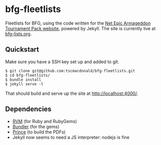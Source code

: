 # bfg-fleetlists

Fleetlists for BFG, using the code written for the [Net Epic Armageddon Tournament Pack website](http://tp.net-armageddon.org/), powered by Jekyll.
The site is currently live at [bfg-lists.org](https://bfg-lists.org/).

## Quickstart

Make sure you have a SSH key set up and added to git.

    $ git clone git@github.com:tscmacdonald/bfg-fleetlists.git
    $ cd bfg-fleetlists/
    $ bundle install
    $ jekyll serve -l

That should build and serve up the site at [http://localhost:4000/](http://localhost:4000/).

## Dependencies

 * [RVM](https://rvm.io/) (for Ruby and RubyGems)
 * [Bundler](http://bundler.io/) (for the gems)
 * [Prince](https://www.princexml.com/) (to build the PDFs)
 * Jekyll now seems to need a JS interpreter: nodejs is fine